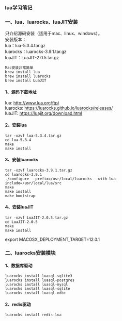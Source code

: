 ### lua学习笔记

### 一、lua、luarocks、luaJIT安装
只介绍源码安装（适用于mac、linux、windows）。  
安装版本：  
lua：lua-5.3.4.tar.gz  
luarocks：luarocks-3.9.1.tar.gz   
luaJIT：LuaJIT-2.0.5.tar.gz 

```shell
Mac安装非常简单
brew install lua
brew install luarocks
brew install LuaJIT
```


#### 1、源码下载地址
lua: http://www.lua.org/ftp/  
luarocks:  https://luarocks.github.io/luarocks/releases/  
luaJIT: https://luajit.org/download.html

#### 2、安装lua
```shell
tar -xzvf lua-5.3.4.tar.gz
cd lua-5.3.4
make 
make install
```

#### 3、安装luarocks
```shell
tar -xzvf luarocks-3.9.1.tar.gz
cd luarocks-3.9.1
./configure --prefix=/usr/local/luarocks --with-lua-include=/usr/local/lua/src
make
make install
make bootstrap
```

#### 4、安装luaJIT
```shell
tar -xzvf LuaJIT-2.0.5.tar.gz
cd LuaJIT-2.0.5
make
make install 
```
export MACOSX_DEPLOYMENT_TARGET=12.0.1

### 二、luarocks安装模块

#### 1、数据库驱动
```shell
luarocks install luasql-sqlite3
luarocks install luasql-postgres
luarocks install luasql-mysql
luarocks install luasql-sqlite
luarocks install luasql-odbc
```

#### 2、redis驱动
```shell
luarocks install redis-lua
```





